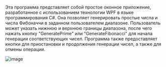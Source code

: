 Эта программа представляет собой простое оконное приложение, разработанное с использованием технологии WPF в языке программирования C#. Она позволяет генерировать простые числа и числа Фибоначчи в заданном пользователем диапазоне. Пользователь может указать нижнюю и верхнюю границы диапазона, после чего нажать кнопку "GeneratePrime" или "GenerateFibonacci" для начала генерации соответствующих чисел. Программа также предоставляет кнопки для приостановки и продолжения генерации чисел, а также для отмены операции.

![image](https://github.com/VitaliiPytymko-Kh/GeneratePrime-FibonacciNumbers/assets/137927518/02db00ca-7d4c-4346-bba2-dab9fe77ab8e)

